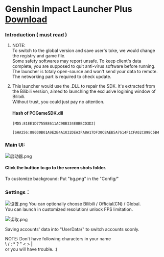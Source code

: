 # Genshin Impact Launcher Plus	[Download](https://github.com/DawnFz/Genshin-LauncherDIY/releases)

### Introduction ( must read )

1. NOTE:<br>To switch to the global version and save user's toke, we would change the registry and game file. <br>Some safety softwares may report unsafe. To keep client's data complete, you are supposed to quit anti-virus software before running.<br>The launcher is totaly open-source and won't send your data to remote.<br>The networking part is required to check update.


3. This launcher would use the .DLL to repair the SDK. It's extracted from the Bilibili version, aimed to launching the exclusive logining window of Bilibili. <br>Without trust, you could just pay no attention.
   
   #### Hash of PCGameSDK.dll
   
   ```html
   [MD5:81EE1D7755B8611AC98B334E0BBCD3D2]
   ```
   ```html
   [SHA256:88030B01A9E2B4A1032DEA3FA8A17DF30C8AEB5A7614F1CFA02C898C5B4371EA]
   ```
   
   

### Main UI:

![启动器.png](https://s2.loli.net/2022/01/27/UAfdun9mHgI6QNv.png)

#### Click the buttion to go to the screen shots folder.

To customize background: Put "bg.png" in the "Config/"

### Settings：
![设置.png](https://s2.loli.net/2022/01/27/ndKhve1sNT9AcwE.png)
You can optionally choose Bilibili / Official(CN) / Global.<br>
You can launch in customized resolution/ unlock FPS limitation.

![读取.png](https://s2.loli.net/2022/01/27/BdOS3FjWKN8v9UG.png)

Saving accounts' data into "UserData/" to switch accounts soonly.

NOTE: Don't have following characters in your name <br> \ / : * ? " < > |  <br> or you will have trouble. :(
